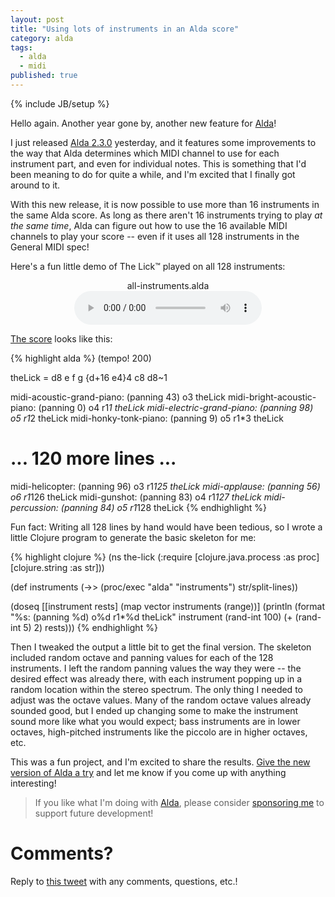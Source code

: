 ```yaml
---
layout: post
title: "Using lots of instruments in an Alda score"
category: alda
tags:
  - alda
  - midi
published: true
---
```


{% include JB/setup %}

Hello again. Another year gone by, another new feature for [Alda][alda]!

I just released [Alda 2.3.0][alda-2.3.0] yesterday, and it features some
improvements to the way that Alda determines which MIDI channel to use for each
instrument part, and even for individual notes. This is something that I'd been
meaning to do for quite a while, and I'm excited that I finally got around to
it.

With this new release, it is now possible to use more than 16 instruments in the
same Alda score. As long as there aren't 16 instruments trying to play _at the
same time_, Alda can figure out how to use the 16 available MIDI channels to
play your score -- even if it uses all 128 instruments in the General MIDI spec!

Here's a fun little demo of The Lick™ played on all 128 instruments:

<center>
  <p>
    <figure>
      <figcaption>
      all-instruments.alda
      </figcaption>
      <audio controls src="{{ site.url }}/assets/2024-06-23-all-instruments.mp3"></audio>
    </figure>
  </p>
</center>

[The score][all-instruments] looks like this:

{% highlight alda %}
(tempo! 200)

theLick = d8 e f g {d+16 e4}4 c8 d8~1

midi-acoustic-grand-piano: (panning 43) o3 theLick
midi-bright-acoustic-piano: (panning 0) o4 r1*1 theLick
midi-electric-grand-piano: (panning 98) o5 r1*2 theLick
midi-honky-tonk-piano: (panning 9) o5 r1*3 theLick
# ... 120 more lines ...
midi-helicopter: (panning 96) o3 r1*125 theLick
midi-applause: (panning 56) o6 r1*126 theLick
midi-gunshot: (panning 83) o4 r1*127 theLick
midi-percussion: (panning 84) o5 r1*128 theLick
{% endhighlight %}

Fun fact: Writing all 128 lines by hand would have been tedious, so I wrote a
little Clojure program to generate the basic skeleton for me:

{% highlight clojure %}
(ns the-lick
  (:require [clojure.java.process :as proc]
            [clojure.string       :as str]))

(def instruments
  (->> (proc/exec "alda" "instruments")
       str/split-lines))

(doseq [[instrument rests] (map vector instruments (range))]
  (println (format "%s: (panning %d) o%d r1*%d theLick"
                   instrument
                   (rand-int 100)
                   (+ (rand-int 5) 2)
                   rests)))
{% endhighlight %}

Then I tweaked the output a little bit to get the final version. The skeleton
included random octave and panning values for each of the 128 instruments. I
left the random panning values the way they were -- the desired effect was
already there, with each instrument popping up in a random location within the
stereo spectrum. The only thing I needed to adjust was the octave values. Many
of the random octave values already sounded good, but I ended up changing some
to make the instrument sound more like what you would expect; bass instruments
are in lower octaves, high-pitched instruments like the piccolo are in higher
octaves, etc.

This was a fun project, and I'm excited to share the results. [Give the new
version of Alda a try][install-alda] and let me know if you come up with
anything interesting!

> If you like what I'm doing with [Alda][alda], please consider [sponsoring
> me][sponsor-me] to support future development!

# Comments?

Reply to [this tweet][tweet] with any comments, questions, etc.!

[alda]: https://alda.io
[alda-2.3.0]: https://github.com/alda-lang/alda/blob/master/CHANGELOG.md#230-2024-06-22
[all-instruments]: https://github.com/alda-lang/alda/blob/master/examples/all-instruments.alda
[install-alda]: https://alda.io/install
[sponsor-me]: https://github.com/sponsors/daveyarwood

[tweet]: https://x.com/dave_yarwood/status/1805241666858520992
